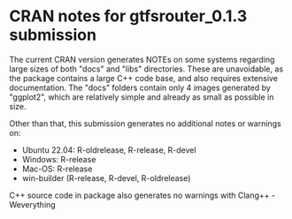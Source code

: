 # CRAN notes for gtfsrouter_0.1.3 submission

The current CRAN version generates NOTEs on some systems regarding large sizes of both "docs" and "libs" directories. These are unavoidable, as the package contains a large C++ code base, and also requires extensive documentation. The "docs" folders contain only 4 images generated by "ggplot2", which are relatively simple and already as small as possible in size.

Other than that, this submission generates no additional notes or warnings on:

* Ubuntu 22.04: R-oldrelease, R-release, R-devel
* Windows: R-release
* Mac-OS: R-release
* win-builder (R-release, R-devel, R-oldrelease)

C++ source code in package also generates no warnings with Clang++ -Weverything
